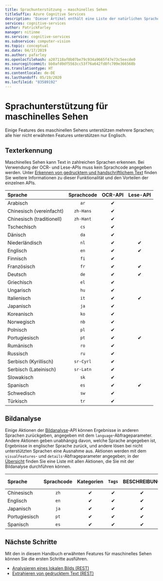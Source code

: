 ```yaml
---
title: Sprachunterstützung – maschinelles Sehen
titleSuffix: Azure Cognitive Services
description: 'Dieser Artikel enthält eine Liste der natürlichen Sprachen, die von Features für maschinelles Sehen unterstützt werden: OCR, Texterkennung und Lesen.'
services: cognitive-services
author: PatrickFarley
manager: nitinme
ms.service: cognitive-services
ms.subservice: computer-vision
ms.topic: conceptual
ms.date: 04/17/2019
ms.author: pafarley
ms.openlocfilehash: a207118af0b07be79c934a9665f47e73c5eecde0
ms.sourcegitcommit: bb0afd0df5563cc53f76a642fd8fc709e366568b
ms.translationtype: HT
ms.contentlocale: de-DE
ms.lasthandoff: 05/19/2020
ms.locfileid: "83589192"
---
```

# <a name="language-support-for-computer-vision"></a>Sprachunterstützung für maschinelles Sehen

Einige Features des maschinellen Sehens unterstützen mehrere Sprachen; alle hier nicht erwähnten Features unterstützen nur Englisch.

## <a name="text-recognition"></a>Texterkennung

Maschinelles Sehen kann Text in zahlreichen Sprachen erkennen. Bei Verwendung der OCR- und Lese-APIs muss kein Sprachcode angegeben werden. Unter [Erkennen von gedrucktem und handschriftlichem Text](concept-recognizing-text.md) finden Sie weitere Informationen zu dieser Funktionalität und den Vorteilen der einzelnen APIs.

|Sprache| Sprachcode | OCR-API | Lese-API |
|:-----|:----:|:-----:|:---:|
|Arabisch | `ar`|✔ | |
|Chinesisch (vereinfacht) | `zh-Hans`|✔ | |
|Chinesisch (traditionell) | `zh-Hant`|✔ | |
|Tschechisch | `cs` |✔ | |
|Dänisch | `da` |✔ | |
|Niederländisch | `nl` |✔ |✔ |
|Englisch | `en` |✔ |✔ |
|Finnisch | `fi` |✔ | |
|Französisch | `fr` |✔ |✔ |
|Deutsch | `de` |✔ |✔ |
|Griechisch | `el` |✔ | |
|Ungarisch | `hu` |✔ | |
|Italienisch | `it` |✔ |✔ |
|Japanisch | `ja` |✔ | |
|Koreanisch | `ko` |✔ | |
|Norwegisch | `nb` |✔ | |
|Polnisch | `pl` |✔ | |
|Portugiesisch | `pt` |✔ |✔ |
|Rumänisch | `ro` |✔ | |
|Russisch | `ru` |✔ | |
|Serbisch (Kyrillisch) | `sr-Cyrl` |✔ | |
|Serbisch (Lateinisch) | `sr-Latn` |✔ | |
|Slowakisch | `sk` |✔ | |
|Spanisch | `es` |✔ |✔ |
|Schwedisch | `sw` |✔ | |
|Türkisch | `tr` |✔ | |

## <a name="image-analysis"></a>Bildanalyse

Einige Aktionen der [Bildanalyse](https://westus.dev.cognitive.microsoft.com/docs/services/5adf991815e1060e6355ad44/operations/56f91f2e778daf14a499e1fa)-API können Ergebnisse in anderen Sprachen zurückgeben, angegeben mit dem `language`-Abfrageparameter. Andere Aktionen geben unabhängig davon, welche Sprache angegeben ist, Ergebnisse in englischer Sprache zurück, und andere lösen bei nicht unterstützten Sprachen eine Ausnahme aus. Aktionen werden mit dem `visualFeatures`- und `details`-Abfrageparameter angegeben; in der [Übersicht](home.md) finden Sie eine Liste mit allen Aktionen, die Sie mit der Bildanalyse durchführen können.

|Sprache | Sprachcode | Kategorien | `Tags` | BESCHREIBUNG | Erwachsene | Marken | Color | Gesichtserkennung | ImageType | Objekte | Prominente | Besondere Merkmale |
|:---|:---:|:----:|:---:|:---:|:---:|:---:|:---:|:---:|:---:|:---:|:---:|:---:|
|Chinesisch | `zh`    | ✔ | ✔| ✔|-|-|-|-|-|❌|✔|✔|
|Englisch | `en`   | ✔ | ✔| ✔|✔|✔|✔|✔|✔|✔|✔|✔|
|Japanisch | `ja`   | ✔ | ✔| ✔|-|-|-|-|-|❌|✔|✔|
|Portugiesisch | `pt` | ✔ | ✔| ✔|-|-|-|-|-|❌|✔|✔|
|Spanisch | `es`    | ✔ | ✔| ✔|-|-|-|-|-|❌|✔|✔|

## <a name="next-steps"></a>Nächste Schritte

Mit den in diesem Handbuch erwähnten Features für maschinelles Sehen können Sie die ersten Schritte ausführen.

* [Analysieren eines lokalen Bilds (REST)](./quickstarts/csharp-analyze.md)
* [Extrahieren von gedrucktem Text (REST)](./quickstarts/csharp-print-text.md)
